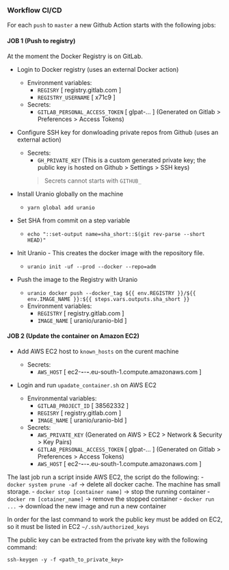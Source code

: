 ### Workflow CI/CD

For each `push` to `master` a new Github Action starts with the following jobs:

#### JOB 1 (Push to registry)

At the moment the Docker Registry is on GitLab.

- Login to Docker registry (uses an external Docker action)
	- Environment variables:
		- `REGISRY` [ registry.gitlab.com ]
		- `REGISTRY_USERNAME` [ x71c9 ]
	- Secrets:
		- `GITLAB_PERSONAL_ACCESS_TOKEN` [ glpat-... ]
		(Generated on Gitlab > Preferences > Access Tokens)

- Configure SSH key for donwloading private repos from Github (uses an external action)
	- Secrets:
		- `GH_PRIVATE_KEY` (This is a custom generated private key; the public key
		is hosted on Github > Settings > SSH keys)
		> Secrets cannot starts with `GITHUB_`

- Install Uranio globally on the machine
	- `yarn global add uranio`

- Set SHA from commit on a step variable
	- `echo "::set-output name=sha_short::$(git rev-parse --short HEAD)"`

- Init Uranio - This creates the docker image with the repository file.
	- `uranio init -uf --prod --docker --repo=adm`

- Push the image to the Registry with Uranio
	- `uranio docker push --docker_tag ${{ env.REGISTRY }}/${{ env.IMAGE_NAME }}:${{ steps.vars.outputs.sha_short }}`
	- Environment variables:
		- `REGISTRY` [ registry.gitlab.com ]
		- `IMAGE_NAME` [ uranio/uranio-bld ]

#### JOB 2 (Update the container on Amazon EC2)

- Add AWS EC2 host to `known_hosts` on the curent machine
	- Secrets:
		- `AWS_HOST` [ ec2-**-**-**-**.eu-south-1.compute.amazonaws.com ]

- Login and run `upadate_container.sh` on AWS EC2
	- Environmental variables:
		- `GITLAB_PROJECT_ID` [ 38562332 ]
		- `REGISRY` [ registry.gitlab.com ]
		- `IMAGE_NAME` [ uranio/uranio-bld ]
	- Secrets:
		- `AWS_PRIVATE_KEY`
		(Generated on AWS > EC2 > Network & Security > Key Pairs)
		- `GITLAB_PERSONAL_ACCESS_TOKEN` [ glpat-... ]
		(Generated on Gitlab > Preferences > Access Tokens)
		- `AWS_HOST` [ ec2-**-**-**-**.eu-south-1.compute.amazonaws.com ]

The last job run a script inside AWS EC2, the script do the following:
	- `docker system prune -af` -> delete all docker cache. The machine has small storage.
	- `docker stop [container name]` -> stop the running container
	- `docker rm [cotainer_name]` -> remove the stopped container
	- `docker run ...` -> download the new image and run a new container

In order for the last command to work the public key must be added on EC2,
so it must be listed in EC2 `~/.ssh/authorized_keys`

The public key can be extracted from the private key with the following command:
```
ssh-keygen -y -f <path_to_private_key>
```


